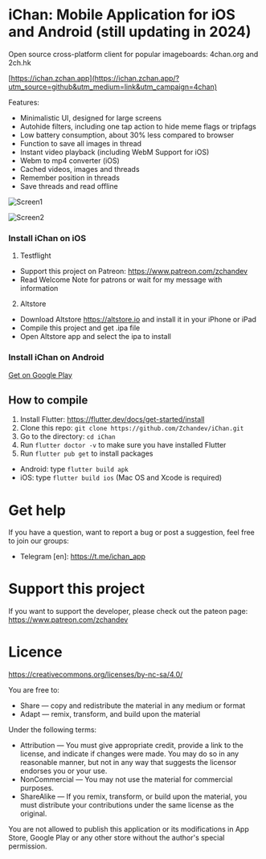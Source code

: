 # iChan: Mobile Application for iOS and Android (still updating in 2024)

Open source cross-platform client for popular imageboards: 4chan.org and 2ch.hk

[https://ichan.zchan.app](https://ichan.zchan.app/?utm_source=github&utm_medium=link&utm_campaign=4chan)

Features:

- Minimalistic UI, designed for large screens
- Autohide filters, including one tap action to hide meme flags or tripfags
- Low battery consumption, about 30% less compared to browser
- Function to save all images in thread
- Instant video playback (including WebM Support for iOS)
- Webm to mp4 converter (iOS)
- Cached videos, images and threads
- Remember position in threads
- Save threads and read offline

![Screen1](https://zchan.app/assets/screen5.png)

![Screen2](https://zchan.app/assets/screen4.png?q=1)

### Install iChan on iOS

1. Testflight

- Support this project on Patreon: https://www.patreon.com/zchandev
- Read Welcome Note for patrons or wait for my message with information

2. Altstore

- Download Altstore https://altstore.io and install it in your iPhone or iPad
- Compile this project and get .ipa file
- Open Altstore app and select the ipa to install

### Install iChan on Android

[Get on Google Play](https://play.google.com/store/apps/details?id=com.zchandev.zchanapp&referrer=utm_source%3Dgithub)

## How to compile

1. Install Flutter: https://flutter.dev/docs/get-started/install
2. Clone this repo: `git clone https://github.com/Zchandev/iChan.git`
3. Go to the directory: `cd iChan`
4. Run `flutter doctor -v` to make sure you have installed Flutter
5. Run `flutter pub get` to install packages

- Android: type `flutter build apk`
- iOS: type `flutter build ios` (Mac OS and Xcode is required)

# Get help

If you have a question, want to report a bug or post a suggestion, feel free to join our groups:

- Telegram [en]: https://t.me/ichan_app

# Support this project

If you want to support the developer, please check out the pateon page: https://www.patreon.com/zchandev

# Licence

https://creativecommons.org/licenses/by-nc-sa/4.0/

You are free to:

- Share — copy and redistribute the material in any medium or format
- Adapt — remix, transform, and build upon the material

Under the following terms:

- Attribution — You must give appropriate credit, provide a link to the license, and indicate if changes were made. You may do so in any reasonable manner, but not in any way that suggests the licensor endorses you or your use.
- NonCommercial — You may not use the material for commercial purposes.
- ShareAlike — If you remix, transform, or build upon the material, you must distribute your contributions under the same license as the original.

You are not allowed to publish this application or its modifications in App Store, Google Play or any other store without the author's special permission.
